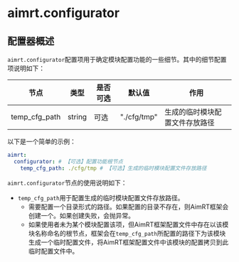 # aimrt.configurator

## 配置器概述

`aimrt.configurator`配置项用于确定模块配置功能的一些细节。其中的细节配置项说明如下：


| 节点            | 类型          | 是否可选| 默认值 | 作用 |
| ----            | ----          | ----  | ----  | ---- |
| temp_cfg_path   | string        | 可选  | "./cfg/tmp" | 生成的临时模块配置文件存放路径 |


以下是一个简单的示例：
```yaml
aimrt:
  configurator: # 【可选】配置功能根节点
    temp_cfg_path: ./cfg/tmp # 【可选】生成的临时模块配置文件存放路径
```

`aimrt.configurator`节点的使用说明如下：
- `temp_cfg_path`用于配置生成的临时模块配置文件存放路径。
  - 需要配置一个目录形式的路径。如果配置的目录不存在，则AimRT框架会创建一个。如果创建失败，会抛异常。
  - 如果使用者未为某个模块配置该项，但AimRT框架配置文件中存在以该模块名称命名的根节点，框架会在`temp_cfg_path`所配置的路径下为该模块生成一个临时配置文件，将AimRT框架配置文件中该模块的配置拷贝到此临时配置文件中。

